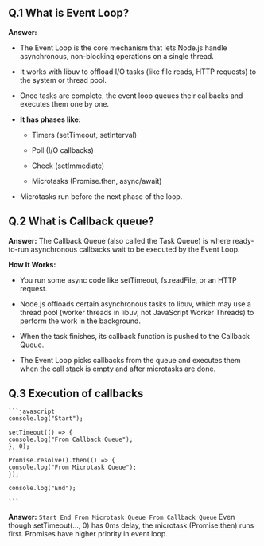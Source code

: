 ## Q.1 What is Event Loop?

**Answer:**
* The Event Loop is the core mechanism that lets Node.js handle asynchronous, non-blocking operations on a single thread.
* It works with libuv to offload I/O tasks (like file reads, HTTP requests) to the system or thread pool.

* Once tasks are complete, the event loop queues their callbacks and executes them one by one.

* **It has phases like:**

    *  Timers (setTimeout, setInterval) 

    *  Poll (I/O callbacks)

    * Check (setImmediate)

    * Microtasks (Promise.then, async/await)

* Microtasks run before the next phase of the loop.


## Q.2 What is Callback queue?

**Answer:**
The Callback Queue (also called the Task Queue) is where ready-to-run asynchronous callbacks wait to be executed by the Event Loop.

**How It Works:**
* You run some async code like setTimeout, fs.readFile, or an HTTP request.

<!-- * Node.js offloads the task using libuv(worker threads do the job in background). -->
* Node.js offloads certain asynchronous tasks to libuv, which may use a thread pool (worker threads in libuv, not JavaScript Worker Threads) to perform the work in the background.

* When the task finishes, its callback function is pushed to the Callback Queue.

* The Event Loop picks callbacks from the queue and executes them when the call stack is empty and after microtasks are done.

## Q.3 Execution of callbacks

    ```javascript
    console.log("Start");

    setTimeout(() => {
    console.log("From Callback Queue");
    }, 0);

    Promise.resolve().then(() => {
    console.log("From Microtask Queue");
    });

    console.log("End");

    ```
**Answer:**
    ```
    Start
    End
    From Microtask Queue
    From Callback Queue
    ```
Even though setTimeout(..., 0) has 0ms delay, the microtask (Promise.then) runs first.
Promises have higher priority in event loop.